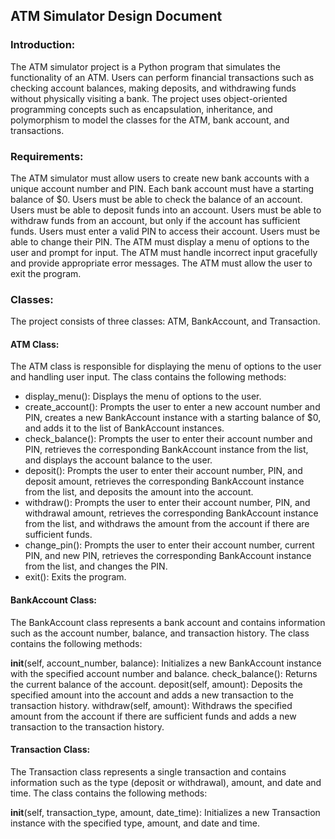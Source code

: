 ## ATM Simulator Design Document

### Introduction:
The ATM simulator project is a Python program that simulates the functionality of an ATM. 
Users can perform financial transactions such as checking account balances, making deposits, and withdrawing funds without physically visiting a bank. The project uses object-oriented programming concepts such as encapsulation, inheritance, and polymorphism to model the classes for the ATM, bank account, and transactions.

### Requirements:
The ATM simulator must allow users to create new bank accounts with a unique account number and PIN.
Each bank account must have a starting balance of $0.
Users must be able to check the balance of an account.
Users must be able to deposit funds into an account.
Users must be able to withdraw funds from an account, but only if the account has sufficient funds.
Users must enter a valid PIN to access their account.
Users must be able to change their PIN.
The ATM must display a menu of options to the user and prompt for input.
The ATM must handle incorrect input gracefully and provide appropriate error messages.
The ATM must allow the user to exit the program.
### Classes:
The project consists of three classes: ATM, BankAccount, and Transaction.

#### ATM Class:
The ATM class is responsible for displaying the menu of options to the user and handling user input. The class contains the following methods:

 * display_menu(): Displays the menu of options to the user.
 * create_account(): Prompts the user to enter a new account number and PIN, creates a new BankAccount instance with a starting balance of $0, and adds it to the list of BankAccount instances.
 * check_balance(): Prompts the user to enter their account number and PIN, retrieves the corresponding BankAccount instance from the list, and displays the account balance to the user.
 * deposit(): Prompts the user to enter their account number, PIN, and deposit amount, retrieves the corresponding BankAccount instance from the list, and deposits the amount into the account.
 * withdraw(): Prompts the user to enter their account number, PIN, and withdrawal amount, retrieves the corresponding BankAccount instance from the list, and withdraws the amount from the account if there are sufficient funds.
 * change_pin(): Prompts the user to enter their account number, current PIN, and new PIN, retrieves the corresponding BankAccount instance from the list, and changes the PIN.
 * exit(): Exits the program.

#### BankAccount Class:
The BankAccount class represents a bank account and contains information such as the account number, balance, and transaction history. The class contains the following methods:

__init__(self, account_number, balance): Initializes a new BankAccount instance with the specified account number and balance.
check_balance(): Returns the current balance of the account.
deposit(self, amount): Deposits the specified amount into the account and adds a new transaction to the transaction history.
withdraw(self, amount): Withdraws the specified amount from the account if there are sufficient funds and adds a new transaction to the transaction history.

#### Transaction Class:
The Transaction class represents a single transaction and contains information such as the type (deposit or withdrawal), amount, and date and time. The class contains the following methods:

__init__(self, transaction_type, amount, date_time): Initializes a new Transaction instance with the specified type, amount, and date and time.
